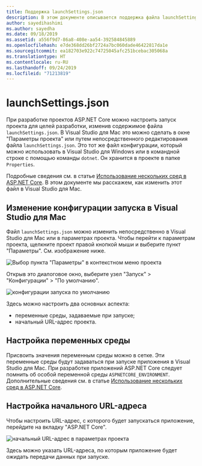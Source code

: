 ```yaml
---
title: Поддержка launchSettings.json
description: В этом документе описывается поддержка файла launchSettings.json в Visual Studio для Mac
author: sayedihashimi
ms.author: sayedha
ms.date: 09/18/2019
ms.assetid: a556f9d7-86a8-408e-aa54-392584845889
ms.openlocfilehash: e7de368dd26bf2724a7bc060dade46422817da1e
ms.sourcegitcommit: ea182703e922c74725045afc251bcebac305068a
ms.translationtype: HT
ms.contentlocale: ru-RU
ms.lasthandoff: 09/24/2019
ms.locfileid: "71213819"
---
```

# <a name="launchsettingsjson"></a>launchSettings.json

При разработке проектов ASP.NET Core можно настроить запуск проекта для целей разработки, изменив содержимое файла `launchSettings.json`. В Visual Studio для Mac это можно сделать в окне "Параметры проекта" или путем непосредственного редактирования файла `launchSettings.json`. Это тот же файл конфигурации, который можно использовать в Visual Studio для Windows или в командной строке с помощью команды `dotnet`. Он хранится в проекте в папке `Properties`.

Подробные сведения см. в статье [Использование нескольких сред в ASP.NET Core](https://docs.microsoft.com/aspnet/core/fundamentals/environments). В этом документе мы расскажем, как изменить этот файл в Visual Studio для Mac.

## <a name="updating-start-configuration-using-visual-studio-for-mac"></a>Изменение конфигурации запуска в Visual Studio для Mac

Файл `launchSettings.json` можно изменить непосредственно в Visual Studio для Mac или в параметрах проекта. Чтобы перейти к параметрам проекта, щелкните проект правой кнопкой мыши и выберите пункт "Параметры". См. изображение ниже.

![Выбор пункта "Параметры" в контекстном меню проекта](media/vsmac-ctx-proj-options.png)

Открыв это диалоговое окно, выберите узел "Запуск" > "Конфигурации" > "По умолчанию".

![конфигурации запуска по умолчанию](media/vsmac-run-config-default.png)

Здесь можно настроить два основных аспекта:

 - переменные среды, задаваемые при запуске;
 - начальный URL-адрес проекта.

## <a name="configure-environment-variables"></a>Настройка переменных среды

Присвоить значения переменным среды можно в сетке. Эти переменные среды будут задаваться при запуске приложения в Visual Studio для Mac. При разработке приложений ASP.NET Core следует помнить об особой переменной среды `ASPNETCORE_ENVIRONMENT`. Дополнительные сведения см. в статье [Использование нескольких сред в ASP.NET Core](https://docs.microsoft.com/aspnet/core/fundamentals/environments).


## <a name="configure-start-url"></a>Настройка начального URL-адреса

Чтобы настроить URL-адрес, с которого будет запускаться приложение, перейдите на вкладку "ASP.NET Core".

![начальный URL-адрес в параметрах проекта](media/vsmac-run-config-default-aspnetcore.png)

Здесь можно указать URL-адреса, по которым приложение будет ожидать передачи данных при запуске.